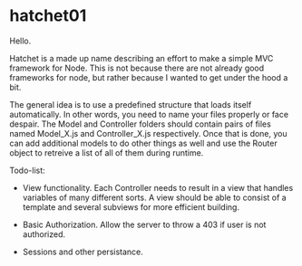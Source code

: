 hatchet01
=========

Hello.

Hatchet is a made up name describing an effort to make a simple MVC framework for Node. This is not because there are not already good frameworks for node, but rather because I wanted to get under the hood a bit.

The general idea is to use a predefined structure that loads itself automatically. In other words, you need to name your files properly or face despair. The Model and Controller folders should contain pairs of files named Model_X.js and Controller_X.js respectively. Once that is done, you can add additional models to do other things as well and use the Router object to retreive a list of all of them during runtime.

Todo-list:
- View functionality. Each Controller needs to result in a view that handles variables of many different sorts. A view should be able to consist of a template and several subviews for more efficient building.

- Basic Authorization. Allow the server to throw a 403 if user is not authorized.
- Sessions and other persistance.
